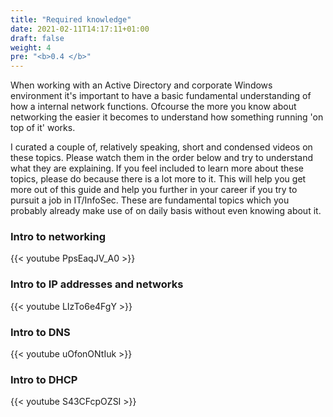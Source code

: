 ```yaml
---
title: "Required knowledge"
date: 2021-02-11T14:17:11+01:00
draft: false
weight: 4
pre: "<b>0.4 </b>"
---
```


When working with an Active Directory and corporate Windows environment it's important to have a basic fundamental understanding of how a internal network functions. Ofcourse the more you know about networking the easier it becomes to understand how something running 'on top of it' works.

I curated a couple of, relatively speaking, short and condensed videos on these topics. Please watch them in the order below and try to understand what they are explaining. If you feel included to learn more about these topics, please do because there is a lot more to it. This will help you get more out of this guide and help you further in your career if you try to pursuit a job in IT/InfoSec. These are fundamental topics which you probably already make use of on daily basis without even knowing about it.

### Intro to networking

{{< youtube PpsEaqJV_A0 >}}

### Intro to IP addresses and networks

{{< youtube LIzTo6e4FgY >}}

### Intro to DNS

{{< youtube uOfonONtIuk >}}

### Intro to DHCP

{{< youtube S43CFcpOZSI >}}
